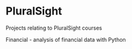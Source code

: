 # PluralSight

Projects relating to PluralSight courses

Financial - analysis of financial data with Python
